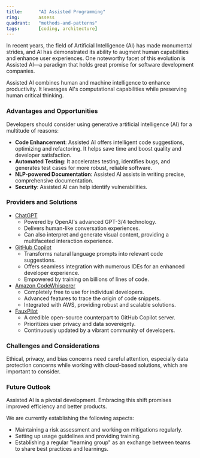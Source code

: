 ```yaml
---
title:      "AI Assisted Programming"
ring:       assess
quadrant:   "methods-and-patterns"
tags:       [coding, architecture]
---
```


In recent years, the field of Artificial Intelligence (AI) has made monumental strides, and AI has demonstrated its ability to augment human capabilities and enhance user experiences. One noteworthy facet of this evolution is Assisted AI—a paradigm that holds great promise for software development companies.

Assisted AI combines human and machine intelligence to enhance productivity. It leverages AI's computational capabilities while preserving human critical thinking.

### Advantages and Opportunities

Developers should consider using generative artificial intelligence (AI) for a multitude of reasons:

- **Code Enhancement**: Assisted AI offers intelligent code suggestions, optimizing and refactoring. It helps save time and boost quality and developer satisfaction.
- **Automated Testing**: It accelerates testing, identifies bugs, and generates test cases for more robust, reliable software.
- **NLP-powered Documentation**: Assisted AI assists in writing precise, comprehensive documentation.
- **Security**: Assisted AI can help identify vulnerabilities.

### Providers and Solutions

- [ChatGPT](https://chat.openai.com/)
  - Powered by OpenAI's advanced GPT-3/4 technology.
  - Delivers human-like conversation experiences.
  - Can also interpret and generate visual content, providing a multifaceted interaction experience.
- [GitHub Copilot](https://copilot.github.com/)
  - Transforms natural language prompts into relevant code suggestions.
  - Offers seamless integration with numerous IDEs for an enhanced developer experience.
  - Empowered by training on billions of lines of code.
- [Amazon CodeWhisperer](https://aws.amazon.com/codewhisperer/)
  - Completely free to use for individual developers.
  - Advanced features to trace the origin of code snippets.
  - Integrated with AWS, providing robust and scalable solutions.
- [FauxPilot](https://github.com/fauxpilot/fauxpilot)
  - A credible open-source counterpart to GitHub Copilot server.
  - Prioritizes user privacy and data sovereignty.
  - Continuously updated by a vibrant community of developers.

### Challenges and Considerations

Ethical, privacy, and bias concerns need careful attention, especially data protection concerns while working with cloud-based solutions, which are important to consider.

### Future Outlook

Assisted AI is a pivotal development. Embracing this shift promises improved efficiency and better products.

We are currently establishing the following aspects:

- Maintaining a risk assessment and working on mitigations regularly.
- Setting up usage guidelines and providing training.
- Establishing a regular "learning group" as an exchange between teams to share best practices and learnings.
